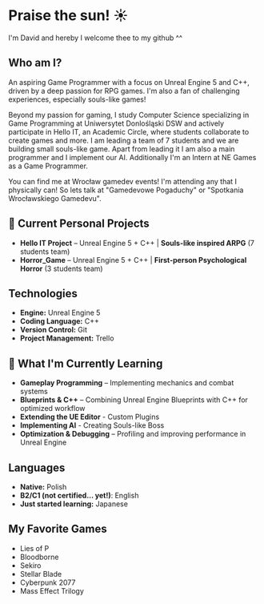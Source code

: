 # Praise the sun! ☀️  

I'm David and hereby I welcome thee to my github ^^

## Who am I?
An aspiring Game Programmer with a focus on Unreal Engine 5 and C++, driven by a deep passion for RPG games. I'm also a fan of challenging experiences, especially souls-like games!

Beyond my passion for gaming, I study Computer Science specializing in Game Programming at Uniwersytet Donlośląski DSW and actively participate in Hello IT, an Academic Circle, where students collaborate to create games and more. I am leading a team of 7 students and we are building small souls-like game. Apart from leading it I am also a main programmer and I implement our AI. Additionally I'm an Intern at NE Games as a Game Programmer. 

You can find me at Wrocław gamedev events! I'm attending any that I physically can! So lets talk at "Gamedevowe Pogaduchy" or "Spotkania Wrocławskiego Gamedevu".

## 🚀 Current Personal Projects  
- **Hello IT Project** – Unreal Engine 5 + C++ | **Souls-like inspired ARPG** (7 students team)  
- **Horror_Game** – Unreal Engine 5 + C++ | **First-person Psychological Horror** (3 students team)  

## Technologies  
- **Engine:** Unreal Engine 5  
- **Coding Language:** C++  
- **Version Control:** Git  
- **Project Management:** Trello

## 🌱 What I'm Currently Learning 
- **Gameplay Programming** – Implementing mechanics and combat systems 
- **Blueprints & C++** – Combining Unreal Engine Blueprints with C++ for optimized workflow  
- **Extending the UE Editor** - Custom Plugins
- **Implementing AI** - Creating Souls-like Boss
- **Optimization & Debugging** – Profiling and improving performance in Unreal Engine

## Languages  
- **Native:** Polish  
- **B2/C1 (not certified... yet!)**: English  
- **Just started learning:** Japanese  

## My Favorite Games  
- Lies of P  
- Bloodborne  
- Sekiro  
- Stellar Blade  
- Cyberpunk 2077  
- Mass Effect Trilogy  
